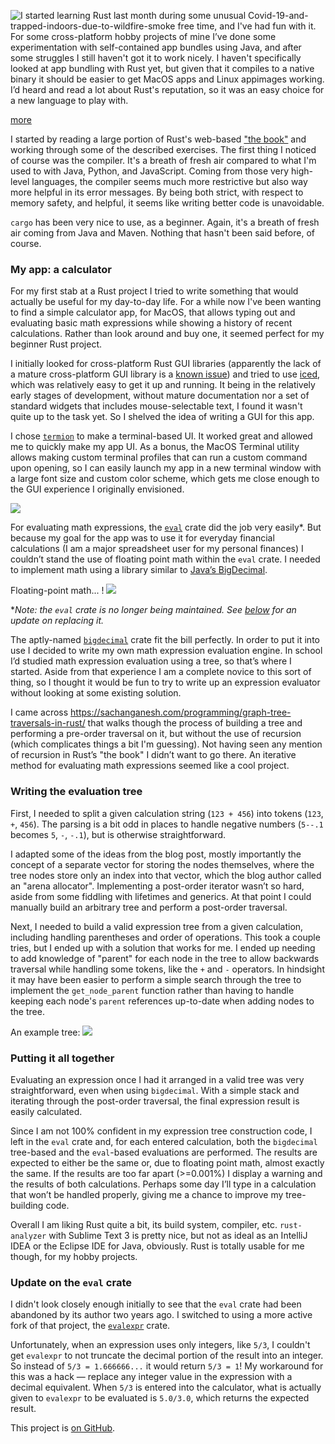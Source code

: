 
<!-- Copyright 2018 Phil Thompson. All Rights Reserved.  As noted in the License section of this repository's readme.md file, this file and its corresponding public HTML file, and all other articles and article files, are distributed under traditional copyright.  The repository source code and other non-article files are distributed under the MIT license. -->

[//]: # (gen-title: Beginnings with Rust)

[//]: # (gen-title-url: Beginnings-with-Rust)

[//]: # (gen-keywords: rust-lang, rust, calculator, cargo)

[//]: # (gen-description: A beginner's experience writing a small app with Rust)

[//]: # (gen-meta-end)

<a href="${THIS_ARTICLE}"><img style="float: left" class="width-resp-50-100" src="${SITE_ROOT_REL}/img/20201002.jpg"/></a> I started learning Rust last month during some unusual Covid-19-and-trapped-indoors-due-to-wildfire-smoke free time, and I've had fun with it.  For some cross-platform hobby projects of mine I’ve done some experimentation with self-contained app bundles using Java, and after some struggles I still haven't got it to work nicely.  I haven't specifically looked at app bundling with Rust yet, but given that it compiles to a native binary it should be easier to get MacOS apps and Linux appimages working.  I’d heard and read a lot about Rust's reputation, so it was an easy choice for a new language to play with.

[more](more://)

I started by reading a large portion of Rust's web-based <a target="_blank" href="https://doc.rust-lang.org/book/">"the book"</a> and working through some of the described exercises.  The first thing I noticed of course was the compiler.  It's a breath of fresh air compared to what I'm used to with Java, Python, and JavaScript. Coming from those very high-level languages, the compiler seems much more restrictive but also way more helpful in its error messages.  By being both strict, with respect to memory safety, and helpful, it seems like writing better code is unavoidable.

`cargo` has been very nice to use, as a beginner.  Again, it's a breath of fresh air coming from Java and Maven.  Nothing that hasn't been said before, of course.

### My app: a calculator

For my first stab at a Rust project I tried to write something that would actually be useful for my day-to-day life.  For a while now I've been wanting to find a simple calculator app, for MacOS, that allows typing out and evaluating basic math expressions while showing a history of recent calculations.  Rather than look around and buy one, it seemed perfect for my beginner Rust project.

I initially looked for cross-platform Rust GUI libraries (apparently the lack of a mature cross-platform GUI library is a <a target="_blank" href="https://www.areweguiyet.com/">known issue</a>) and tried to use <a target="_blank" href="https://github.com/hecrj/iced">iced</a>, which was relatively easy to get it up and running.  It being in the relatively early stages of development, without mature documentation nor a set of standard widgets that includes mouse-selectable text, I found it wasn't quite up to the task yet.  So I shelved the idea of writing a GUI for this app.

I chose <a target="_blank" href="https://crates.io/crates/termion">`termion`</a> to make a terminal-based UI.  It worked great and allowed me to quickly make my app UI.  As a bonus, the MacOS Terminal utility allows making custom terminal profiles that can run a custom command upon opening, so I can easily launch my app in a new terminal window with a large font size and custom color scheme, which gets me close enough to the GUI experience I originally envisioned.

<img class="width-100 center-block" src="${SITE_ROOT_REL}/img/20201002-termion-terminal.jpg"/>

For evaluating math expressions, the <a target="_blank" href="https://crates.io/crates/eval">`eval`</a> crate did the job very easily\*.  But because my goal for the app was to use it for everyday financial calculations (I am a major spreadsheet user for my personal finances) I couldn’t stand the use of floating point math within the `eval` crate.  I needed to implement math using a library similar to [Java’s BigDecimal](https://docs.oracle.com/javase/9/docs/api/java/math/BigDecimal.html).

Floating-point math... !
<img class="width-100 center-block" src="${SITE_ROOT_REL}/img/20201002-floating-point-math.jpg"/>

\**Note: the `eval` crate is no longer being maintained.  See [below](#eval-update) for an update on replacing it.*

The aptly-named <a target="_blank" href="https://crates.io/crates/bigdecimal">`bigdecimal`</a> crate fit the bill perfectly.  In order to put it into use I decided to write my own math expression evaluation engine.  In school I’d studied math expression evaluation using a tree, so that’s where I started.  Aside from that experience I am a complete novice to this sort of thing, so I thought it would be fun to try to write up an expression evaluator without looking at some existing solution.

I came across <a target="_blank" href="a great blog post">https://sachanganesh.com/programming/graph-tree-traversals-in-rust/</a> that walks though the process of building a tree and performing a pre-order traversal on it, but without the use of recursion (which complicates things a bit I'm guessing).  Not having seen any mention of recursion in Rust’s "the book" I didn’t want to go there.  An iterative method for evaluating math expressions seemed like a cool project.

### Writing the evaluation tree

First, I needed to split a given calculation string (`123 + 456`) into tokens (`123`, `+`, `456`).  The parsing is a bit odd in places to handle negative numbers (`5--.1` becomes `5`, `-`, `-.1`), but is otherwise straightforward.

I adapted some of the ideas from the blog post, mostly importantly the concept of a separate vector for storing the nodes themselves, where the tree nodes store only an index into that vector, which the blog author called an "arena allocator".   Implementing a post-order iterator wasn’t so hard, aside from some fiddling with lifetimes and generics.  At that point I could manually build an arbitrary tree and perform a post-order traversal.

Next, I needed to build a valid expression tree from a given calculation, including handling parentheses and order of operations.  This took a couple tries, but I ended up with a solution that works for me.  I ended up needing to add knowledge of "parent" for each node in the tree to allow backwards traversal while handling some tokens, like the `+` and `-` operators.  In hindsight it may have been easier to perform a simple search through the tree to implement the `get_node_parent` function rather than having to handle keeping each node's `parent` references up-to-date when adding nodes to the tree.

An example tree:
<img class="width-100 center-block" src="${SITE_ROOT_REL}/img/20201002-tree.jpg"/>

### Putting it all together 

Evaluating an expression once I had it arranged in a valid tree was very straightforward, even when using `bigdecimal`.  With a simple stack and iterating through the post-order traversal, the final expression result is easily calculated.

Since I am not 100% confident in my expression tree construction code, I left in the `eval` crate and, for each entered calculation, both the `bigdecimal` tree-based and the `eval`-based evaluations are performed.  The results are expected to either be the same or, due to floating point math, almost exactly the same.  If the results are too far apart (>=0.001%) I display a warning and the results of both calculations.  Perhaps some day I’ll type in a calculation that won’t be handled properly, giving me a chance to improve my tree-building code.

Overall I am liking Rust quite a bit, its build system, compiler, etc.  `rust-analyzer` with Sublime Text 3 is pretty nice, but not as ideal as an IntelliJ IDEA or the Eclipse IDE for Java, obviously.  Rust is totally usable for me though, for my hobby projects.

### <a name="eval-update"></a>Update on the `eval` crate

I didn't look closely enough initially to see that the `eval` crate had been abandoned by its author two years ago.  I switched to using a more active fork of that project, the <a target="_blank" href="https://crates.io/crates/evalexpr">`evalexpr`</a> crate.

Unfortunately, when an expression uses only integers, like `5/3`, I couldn't get `evalexpr` to not truncate the decimal portion of the result into an integer.  So instead of `5/3 = 1.666666...` it would return `5/3 = 1`!  My workaround for this was a hack &mdash; replace any integer value in the expression with a decimal equivalent.  When `5/3` is entered into the calculator, what is actually given to `evalexpr` to be evaluated is `5.0/3.0`, which returns the expected result.

This project is <a target="_blank" href="https://github.com/philthompson/rust-calc-term">on GitHub</a>.
